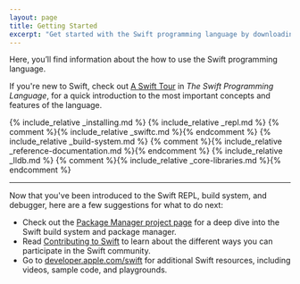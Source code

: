 ```yaml
---
layout: page
title: Getting Started
excerpt: "Get started with the Swift programming language by downloading and installing the current version. From there you can explore interactively with the REPL. "
---
```


Here, you’ll find information about the how to use the Swift programming language.

If you're new to Swift, check out [A Swift Tour][TSPL] in
_The Swift Programming Language_, for a quick introduction to the
most important concepts and features of the language.

[TSPL]: https://docs.swift.org/swift-book/documentation/the-swift-programming-language/guidedtour/

{% include_relative _installing.md %}
{% include_relative _repl.md %}
{% comment %}{% include_relative _swiftc.md %}{% endcomment %}
{% include_relative _build-system.md %}
{% comment %}{% include_relative _reference-documentation.md %}{% endcomment %}
{% include_relative _lldb.md %}
{% comment %}{% include_relative _core-libraries.md %}{% endcomment %}

* * *

Now that you've been introduced to the Swift REPL, build system, and debugger,
here are a few suggestions for what to do next:

- Check out the [Package Manager project page](/package-manager)
  for a deep dive into the Swift build system and package manager.
- Read [Contributing to Swift](/contributing)
  to learn about the different ways you can participate in the Swift community.
- Go to [developer.apple.com/swift](https://developer.apple.com/swift/resources/)
  for additional Swift resources, including videos, sample code, and playgrounds.
